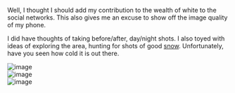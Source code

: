 Well, I thought I should add my contribution to the wealth of white to the
social networks. This also gives me an excuse to show off the image quality of
my phone.

I did have thoughts of taking before/after, day/night shots. I also toyed with
ideas of exploring the area, hunting for shots of good
[snow](http://en.wikipedia.org/wiki/Snow). Unfortunately, have you seen how
cold it is out there.

![image](http://bencord0.files.wordpress.com/2010/12/wpid-imag0006.jpg)  
![image](http://bencord0.files.wordpress.com/2010/12/wpid-imag0007.jpg)  
![image](http://bencord0.files.wordpress.com/2010/12/wpid-imag0008.jpg)  